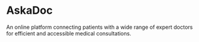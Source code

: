 # AskaDoc
An online platform connecting patients with a wide range of expert doctors for efficient and accessible medical consultations.
